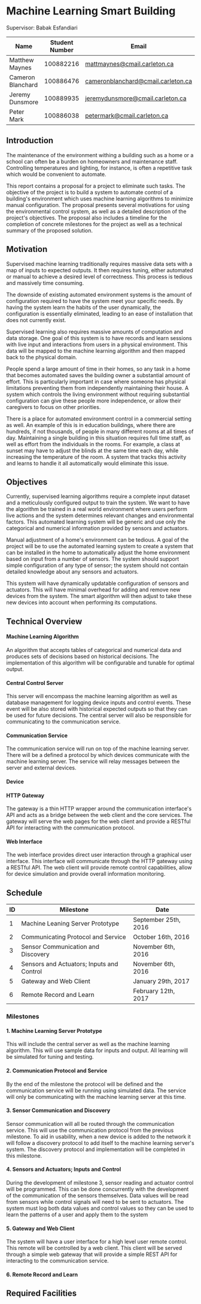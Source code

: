 Machine Learning Smart Building
===============================

Supervisor: Babak Esfandiari


| Name              | Student Number | Email                              |
| ----              | -------------- | -----                              |
| Matthew Maynes    | 100882216      | mattmaynes@cmail.carleton.ca       |
| Cameron Blanchard | 100886476      | cameronblanchard@cmail.carleton.ca |
| Jeremy Dunsmore   | 100889935      | jeremydunsmore@cmail.carleton.ca   |
| Peter Mark        | 100886038      | petermark@cmail.carleton.ca        |



## Introduction

The maintenance of the environment withing a building such as a home or a school can often be a burden
on homeowners and maintenance staff. Controlling temperatures and lighting, for instance, is often a 
repetitive task which would be convenient to automate.

This report contains a proposal for a project to eliminate such tasks. The objective of the project
is to build a system to automate control of a building's environment which uses machine learning 
algorithms to minimize manual configuration. The proposal presents several motivations for using 
the environmental control system, as well as a detailed description of the project's objectives.
The proposal also includes a timeline for the completion of concrete milestones for the project 
as well as a technical summary of the proposed solution.

## Motivation

Supervised machine learning traditionally requires massive data sets with a map of inputs to
expected outputs. It then requires tuning, either automated or manual to achieve a desired level
of correctness. This process is tedious and massively time consuming.

The downside of existing automated environment systems is the amount of configuration required to
have the system meet your specific needs. By having the system learn the habits of the user
dynamically, the configuration is essentially eliminated, leading to an ease of installation that
does not currently exist.

Supervised learning also requires massive amounts of computation and data storage. One goal of
this system is to have records and learn sessions with live input and interactions from users in
a physical environment. This data will be mapped to the machine learning algorithm and then mapped
back to the physical domain.

People spend a large amount of time in their homes, so any task in a home that becomes
automated saves the building owner a substantial amount of effort. This is particularly important 
in case where someone has physical limitations preventing them from independently maintaining their
house.  A system which controls the living environment without requiring substantial configuration
can give these people more independence, or allow their caregivers to focus on other priorities.

There is a place for automated environment control in a commercial setting as well.  An example of
this is in education buildings, where there are hundreds, if not thousands, of people in many 
different rooms at all times of day.  Maintaining a single building in this situation requires
full time staff, as well as effort from the individuals in the rooms.  For example, a class
at sunset may have to adjust the blinds at the same time each day, while increasing the 
temperature of the room.  A system that tracks this activity and learns to handle it all automatically
would eliminate this issue.

## Objectives

Currently, supervised learning algorithms require a complete input dataset and a meticulously
configured output to train the system. We want to have the algorithm be trained in a real world
environment where users perform live actions and the system determines relevant changes and
environmental factors. This automated learning system will be generic and use only the categorical
and numerical information provided by sensors and actuators.

Manual adjustment of a home's environment can be tedious. A goal of the project will be to use the
automated learning system to create a system that can be installed in the home to automatically
adjust the home environment based on input from a number of sensors. The system should support
simple configuration of any type of sensor; the system should not contain detailed knowledge about
any sensors and actuators.

This system will have dynamically updatable configuration of sensors and actuators. This will have
minimal overhead for adding and remove new devices from the system. The smart algorithm will then 
adjust to take these new devices into account when performing its computations.

## Technical Overview

#### Machine Learning Algorithm

An algorithm that accepts tables of categorical and numerical data and produces sets of decisions
based on historical decisions. The implementation of this algorithm will be configurable and tunable
for optimal output.

#### Central Control Server

This server will encompass the machine learning algorithm as well as database management for logging
device inputs and control events. These event will be also stored with historical expected outputs
so that they can be used for future decisions. The central server will also be responsible for
communicating to the communication service.


#### Communication Service

The communication service will run on top of  the machine learning server. There will be a defined a 
protocol by which devices communicate with the machine learning server. The service will relay messages 
between the server and external devices.

#### Device

#### HTTP Gateway

The gateway is a thin HTTP wrapper around the communication interface's API and acts as a bridge
between the web client and the core services. The gateway will serve the web pages for the web client
and provide a RESTful API for interacting with the communication protocol.


#### Web Interface

The web interface provides direct user interaction through a graphical user interface. This
interface will communicate through the HTTP gateway using a RESTful API. The web client will
provide remote control capabilities, allow for device simulation and provide overall information
monitoring.

## Schedule

| ID   | Milestone                                 | Date                   |
| ---- | ----------------------------------------- | ---------------------- |
| 1    | Machine Leaning Server Prototype          | September 25th, 2016   |
| 2    | Communicating Protocol and Service        | October 16th, 2016     |
| 3    | Sensor Communication and Discovery        | November 6th, 2016     |
| 4    | Sensors and Actuators; Inputs and Control | November 6th, 2016     |
| 5    | Gateway and Web Client                    | January 29th, 2017     |
| 6    | Remote Record and Learn                   | February 12th, 2017    |

### Milestones

#### 1. Machine Learning Server Prototype

This will include the central server as well as the machine learning algorithm. This will
use sample data for inputs and output. All learning will be simulated for tuning and testing.

#### 2. Communication Protocol and Service

By the end of the milestone the protocol will be defined and the communication service 
will be running using simulated data. The service will only be communicating with the
machine learning server at this time.

#### 3. Sensor Communication and Discovery

Sensor communication will all be routed through the communication service. This will use the
communication protocol from the previous milestone. To aid in usability, when a new device is
added to the network it will follow a discovery protocol to add itself to the machine learning
server's system. The discovery protocol and implementation will be completed in this milestone.

#### 4. Sensors and Actuators; Inputs and Control

During the development of milestone 3, sensor reading and actuator control will be programmed.
This can be done concurrently with the development of the communication of the sensors themselves.
Data values will be read from sensors while control signals will need to be sent to actuators.
The system must log both data values and control values so they can be used to learn the patterns
of a user and apply them to the system

#### 5. Gateway and Web Client

The system will have a user interface for a high level user remote control. This remote will be
controlled by a web client. This client will be served through a simple web gateway that will
provide a simple REST API for interacting to the communication service.

#### 6. Remote Record and Learn

## Required Facilities





